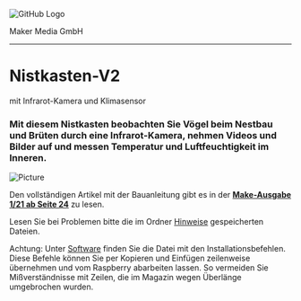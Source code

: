 ![GitHub Logo](http://www.heise.de/make/icons/make_logo.png)

Maker Media GmbH
*** 

# Nistkasten-V2
mit Infrarot-Kamera und Klimasensor

### Mit diesem Nistkasten beobachten Sie Vögel beim Nestbau und Brüten durch eine Infrarot-Kamera, nehmen Videos und Bilder auf und messen Temperatur und Luftfeuchtigkeit im Inneren.

![Picture](https://github.com/MakeMagazinDE/Nistkasten-V2/blob/main/14-29-58.jpg) 

Den vollständigen Artikel mit der Bauanleitung gibt es in der **[Make-Ausgabe 1/21 ab Seite 24](https://www.heise.de/select/make/2021/1/2020408465876482831)** zu lesen. 

Lesen Sie bei Problemen bitte die im Ordner [Hinweise](https://github.com/MakeMagazinDE/Nistkasten-V2/blob/main/Hinweise/Problembehebung.md) gespeicherten Dateien.

Achtung: Unter [Software](https://github.com/MakeMagazinDE/Nistkasten-V2/blob/main/Software/Installationsbefehle.txt) finden Sie die Datei mit den Installationsbefehlen. Diese Befehle können Sie per Kopieren und Einfügen zeilenweise übernehmen und vom Raspberry abarbeiten lassen. So vermeiden Sie Mißverständnisse mit Zeilen, die im Magazin wegen Überlänge umgebrochen wurden.
